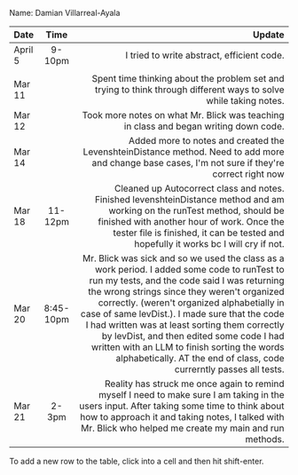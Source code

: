 Name: Damian Villarreal-Ayala

| Date    |   Time    |                                                                                                                                                                                                                                                                                                                                                                                                                                                                                                             Update |
|:--------|:---------:|-------------------------------------------------------------------------------------------------------------------------------------------------------------------------------------------------------------------------------------------------------------------------------------------------------------------------------------------------------------------------------------------------------------------------------------------------------------------------------------------------------------------:|
| April 5 |  9-10pm   |                                                                                                                                                                                                                                                                                                                                                                                                                                                                         I tried to write abstract, efficient code. |
|         |           |                                                                                                                                                                                                                                                                                                                                                                                                                                                                                                                    |
| Mar 11  |           |                                                                                                                                                                                                                                                                                                                                                                                                  Spent time thinking about the problem set and trying to think through different ways to solve while taking notes. |
| Mar 12  |           |                                                                                                                                                                                                                                                                                                                                                                                                                               Took more notes on what Mr. Blick was teaching in class and began writing down code. |
| Mar 14  |           |                                                                                                                                                                                                                                                                                                                                                                  Added more to notes and created the LevenshteinDistance method. Need to add more and change base cases, I'm not sure if they're correct right now |
| Mar 18  |  11-12pm  |                                                                                                                                                                                                                                                    Cleaned up Autocorrect class and notes. Finished levenshteinDistance method and am working on the runTest method, should be finished with another hour of work. Once the tester file is finished, it can be tested and hopefully it works bc I will cry if not. |
| Mar 20  | 8:45-10pm | Mr. Blick was sick and so we used the class as a work period. I added some code to runTest to run my tests, and the code said I was returning the wrong strings since they weren't organized correctly. (weren't organized alphabetially in case of same levDist.). I made sure that the code I had written was at least sorting them correctly by levDist, and then edited some code I had written with an LLM to finish sorting the words alphabetically. AT the end of class, code currerntly passes all tests. |
| Mar 21  |   2-3pm   |                                                                                                                                                                                                                                                            Reality has struck me once again to remind myself I need to make sure I am taking in the users input. After taking some time to think about how to approach it and taking notes, I talked with Mr. Blick who helped me create my main and run methods.  |


To add a new row to the table, click into a cell and then hit shift-enter.